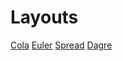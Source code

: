 # Layouts

[Cola](https://physicalpixel.github.io/Cytoscape/Cola/index.htm)
[Euler](https://physicalpixel.github.io/Cytoscape/Cola/index.htm)
[Spread](https://physicalpixel.github.io/Cytoscape/Cola/index.htm)
[Dagre](https://physicalpixel.github.io/Cytoscape/Cola/index.htm)
